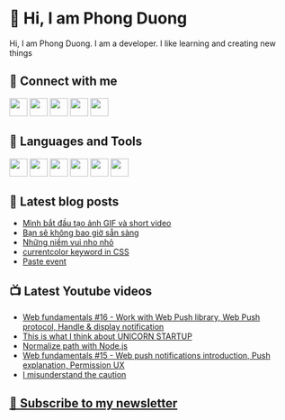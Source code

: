 # 👋 Hi, I am Phong Duong

Hi, I am Phong Duong. I am a developer. I like learning and creating new things

## 🔗 Connect with me
[<img height="32" width="32" src="https://cdn.jsdelivr.net/npm/simple-icons@v3/icons/youtube.svg" />](https://www.youtube.com/channel/UCXykqt3V2-9bYXKWZRcH0rA)
[<img height="32" width="32" src="https://cdn.jsdelivr.net/npm/simple-icons@v3/icons/instagram.svg" />](https://www.instagram.com/phongduonglh/)
[<img height="32" width="32" src="https://cdn.jsdelivr.net/npm/simple-icons@v3/icons/twitter.svg" />](https://twitter.com/koo_gio)
[<img height="32" width="32" src="https://cdn.jsdelivr.net/npm/simple-icons@v3/icons/facebook.svg" />](https://www.facebook.com/koogio)
[<img height="32" width="32" src="https://cdn.jsdelivr.net/npm/simple-icons@v3/icons/linkedin.svg" />](https://www.linkedin.com/in/phong-duong/)

## 🧰 Languages and Tools

[<img height="32" width="32" src="https://cdn.jsdelivr.net/npm/simple-icons@v3/icons/javascript.svg" />](javascript)
[<img height="32" width="32" src="https://cdn.jsdelivr.net/npm/simple-icons@v3/icons/html5.svg" />](html5)
[<img height="32" width="32" src="https://cdn.jsdelivr.net/npm/simple-icons@v3/icons/css3.svg" />](css3)
[<img height="32" width="32" src="https://cdn.jsdelivr.net/npm/simple-icons@v3/icons/node-dot-js.svg" />](nodejs)
[<img height="32" width="32" src="https://cdn.jsdelivr.net/npm/simple-icons@v3/icons/react.svg" />](react)
[<img height="32" width="32" src="https://cdn.jsdelivr.net/npm/simple-icons@v3/icons/vue-dot-js.svg" />](vue)

## 📝 Latest blog posts

<!-- BLOG-POST-LIST:START -->
- [Mình bắt đầu tạo ảnh GIF và short video](https://phongduong.dev/blog/minh-bat-dau-tao-anh-gif-va-short-video/)
- [Bạn sẽ không bao giờ sẵn sàng](https://phongduong.dev/blog/ban-se-khong-bao-gio-san-sang/)
- [Những niềm vui nho nhỏ](https://phongduong.dev/blog/nhung-niem-vui-nho-nho/)
- [currentcolor keyword in CSS](https://phongduong.dev/blog/currentcolor-keyword-in-css/)
- [Paste event](https://phongduong.dev/blog/paste-event/)
<!-- BLOG-POST-LIST:END -->

## 📺 Latest Youtube videos

<!-- YOUTUBE-VIDEO-LIST:START -->
- [Web fundamentals #16 - Work with Web Push library, Web Push protocol, Handle & display notification](https://www.youtube.com/watch?v=SKaDUY5EG14)
- [This is what I think about UNICORN STARTUP](https://www.youtube.com/watch?v=TKodzdbnuuU)
- [Normalize path with Node.js](https://www.youtube.com/watch?v=ub3SWHZzkuE)
- [Web fundamentals #15 - Web push notifications introduction, Push explanation, Permission UX](https://www.youtube.com/watch?v=L_v3Jdm-oSI)
- [I misunderstand the caution](https://www.youtube.com/watch?v=Dpb-U5wr7ro)
<!-- YOUTUBE-VIDEO-LIST:END -->

## [💌 Subscribe to my newsletter](https://koogio.substack.com/)
